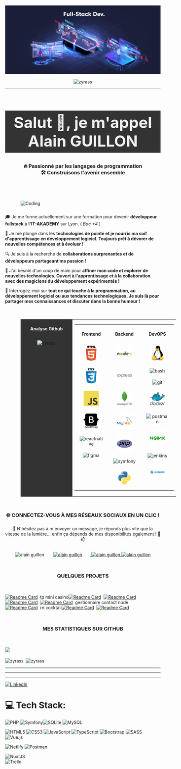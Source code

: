 <p align="center">
    <img src="./result.png" alt="arduino" />
</p>

<p align="center">
    <img
            src="https://komarev.com/ghpvc/?username=zyrass&label=Vue%20de%20mon%20profile&color=0e75b6&style=for-the-badge"
            alt="zyrass"
        />
</p>

---

<h1 align="center" style="font-size: 50px; background-color: #333333; color: #f1f1f1; padding: 8px 16px; box-shadow: 0 0 5px;">Salut 👋, je m'appel Alain GUILLON</h1>

<h3 align="center" style="margin: 25px 0 50px">🔥  Passionné par les langages de programmation <br> 🛠️ Construisons l'avenir ensemble</h3>

<img align="left" alt="Coding" width="500" style="padding:25px 50px" src="https://miro.medium.com/v2/resize:fit:1272/1*ZSVmWGcc1weENb0ShawWxw.gif">

🎓 Je me forme actuellement sur une formation pour devenir **développeur fullstack** à **l'IT-AKADEMY** sur Lyon. ( _Bac +4_ )

🚀 Je me plonge dans les **technologies de pointe et je nourris ma soif d'apprentissage en développement logiciel. Toujours prêt à dévorer de nouvelles compétences et à évoluer !**

🔍 Je suis à la recherche de **collaborations surprenantes et de développeurs partageant ma passion !**

🙏 J'ai besoin d'un coup de main pour **affiner mon code et explorer de nouvelles technologies. Ouvert à l'apprentissage et à la collaboration avec des magiciens du développement expérimentés !**

💬 Interrogez-moi sur **tout ce qui touche à la programmation, au développement logiciel ou aux tendances technologiques. Je suis là pour partager mes connaissances et discuter dans la bonne humeur !** 


<table style="margin: 50px; width=90%">
    <tr>
        <td valign="top" width="33%" style=" background-color:#333333;">
            <h4 style="text-align:center; color:#f1f1f1">Analyse Github</h4>
            <div align="center">
                <img src="https://github-readme-stats.vercel.app/api/top-langs?username=zyrass&show_icons=true&locale=fr&theme=prussian" alt="zyrass" style="padding: 10px 5px;"
/>
            </div> 
        </td>
        <td valign="top" width="66%">
            <table>
                <tr>
                    <td valign="top" width="33%">
                        <div align="center">
                            <h4>Frontend</h4>
                            <img src="https://raw.githubusercontent.com/devicons/devicon/master/icons/html5/html5-original-wordmark.svg" alt="html5" width="50" height="50" style="padding: 10px"/><img src="https://raw.githubusercontent.com/devicons/devicon/master/icons/css3/css3-original-wordmark.svg" alt="css3" width="50" height="50" style="padding: 10px"/>
                            <br><img src="https://raw.githubusercontent.com/devicons/devicon/master/icons/javascript/javascript-original.svg" alt="javascript" width="50" height="50" style="padding: 10px"/><img src="https://raw.githubusercontent.com/devicons/devicon/master/icons/bootstrap/bootstrap-plain-wordmark.svg" alt="bootstrap" width="50" height="50" style="padding: 10px"/>
                            <br><img src="https://reactnative.dev/img/header_logo.svg" alt="reactnative" width="50" height="50" style="padding: 10px"/><img src="https://www.vectorlogo.zone/logos/figma/figma-icon.svg" alt="figma" width="50" height="50" style="padding: 10px"/>
                        </div>
                    </td>
                    <td valign="top" width="33%">
                        <div align="center">
                            <h4>Backend</h4>
                            <img src="https://raw.githubusercontent.com/devicons/devicon/master/icons/nodejs/nodejs-original-wordmark.svg" alt="nodejs" width="50" height="50" style="padding: 10px"/><img src="https://raw.githubusercontent.com/devicons/devicon/master/icons/express/express-original-wordmark.svg" alt="express" width="50" height="50" style="padding: 10px"/>
                            <br><img src="https://raw.githubusercontent.com/devicons/devicon/master/icons/mongodb/mongodb-original-wordmark.svg" alt="mongodb" width="50" height="50" style="padding: 10px"/><img src="https://raw.githubusercontent.com/devicons/devicon/master/icons/mysql/mysql-original-wordmark.svg" alt="mysql" width="50" height="50" style="padding: 10px"/>
                            <br><img src="https://raw.githubusercontent.com/devicons/devicon/master/icons/php/php-original.svg" alt="php" width="50" height="50" style="padding: 10px"/><img src="https://symfony.com/logos/symfony_black_03.svg" alt="symfony" width="50" height="50" style="padding: 10px"/>
                            <br><img src="https://raw.githubusercontent.com/devicons/devicon/master/icons/python/python-original.svg" alt="python" width="50" height="50" style="padding: 10px"/>
                        </div>
                    </td>
                    <td valign="top" width="33%">
                        <div align="center">
                            <h4>DevOPS</h4>
                            <img src="https://raw.githubusercontent.com/devicons/devicon/master/icons/linux/linux-original.svg" alt="linux" width="50" height="50" style="padding: 10px"/><img src="https://www.vectorlogo.zone/logos/gnu_bash/gnu_bash-icon.svg" alt="bash" width="50" height="50" style="padding: 10px"/>
                            <br><img src="https://www.vectorlogo.zone/logos/git-scm/git-scm-icon.svg" alt="git" width="50" height="50" style="padding: 10px"/><img src="https://raw.githubusercontent.com/devicons/devicon/master/icons/docker/docker-original-wordmark.svg" alt="docker" width="50" height="50" style="padding: 10px"/>
                            <br><img src="https://www.vectorlogo.zone/logos/getpostman/getpostman-icon.svg" alt="postman" width="50" height="50" style="padding: 10px"/><img src="https://raw.githubusercontent.com/devicons/devicon/master/icons/nginx/nginx-original.svg" alt="nginx" width="50" height="50" style="padding: 10px"/><img src="https://www.vectorlogo.zone/logos/jenkins/jenkins-icon.svg" alt="jenkins" width="50" height="50" style="padding: 10px"/>
                            <br><img src="https://raw.githubusercontent.com/devicons/devicon/d00d0969292a6569d45b06d3f350f463a0107b0d/icons/webpack/webpack-original-wordmark.svg" alt="webpack" width="50" height="50" style="padding: 10px"/>
                        </div>
                    </td>
                </tr>
            </table>
        </td>
    </tr>
</table>



<h3 align="center" style="margin: 50px 0 25px; text-transform: uppercase">🌐 CONNECTEZ-VOUS À MES RÉSEAUX SOCIAUX EN UN CLIC !</h3>
<p align="center" style="margin: 25px 0">
📩 N'hésitez pas à m'envoyer un message, je réponds plus vite que la vitesse de la lumière... enfin ça dépends de mes disponibilités également ! 💨📫
</p>

<p align="center">
    <img align="center" src="https://raw.githubusercontent.com/rahuldkjain/github-profile-readme-generator/master/src/images/icons/Social/twitter.svg" alt="alain guillon" height="50" width="50" style="padding: 0 25px 0 0"
    />
    <a href="https://linkedin.com/in/alainguillon" target="blank">
        <img align="center" src="https://raw.githubusercontent.com/rahuldkjain/github-profile-readme-generator/master/src/images/icons/Social/linked-in-alt.svg" alt="alain guillon" height="50" width="50" style="padding: 0 25px 0 0"
        />
    </a>
    <a href="https://twitter.com/Zyrass69" target="blank">
        <img align="center" src="https://raw.githubusercontent.com/rahuldkjain/github-profile-readme-generator/master/src/images/icons/Social/twitter.svg" alt="alain guillon" height="50" width="50"
        />
    </a>
    <a href="https://twitter.com/Zyrass69" target="blank">
        <img align="center" src="https://raw.githubusercontent.com/rahuldkjain/github-profile-readme-generator/master/src/images/icons/Social/twitter.svg" alt="alain guillon" height="50" width="50"
        />
    </a>
</p>

<h3 align="center" style="margin: 50px 0; text-transform: uppercase;">Quelques projets</h3>

[![Readme Card](https://github-readme-stats.vercel.app/api/pin/?username=Zyrass&repo=Bash-L_Store&show_owner=true&theme=prussian&title_color=89e051)](https://github.com/Zyrass/Bash-L_Store)&nbsp;&nbsp;tp mini casino[![Readme Card](https://github-readme-stats.vercel.app/api/pin/?username=Zyrass&repo=perso-projet-react-refonte-pizzeria&show_owner=true&theme=prussian&title_color=89e051)](https://github.com/Zyrass/perso-projet-react-refonte-pizzeria)&nbsp;&nbsp;[![Readme Card](https://github-readme-stats.vercel.app/api/pin/?username=Zyrass&repo=perso-projet-react-refonte-pizzeria&show_owner=true&theme=prussian&title_color=20A0FF&card_width=50%&locale=fr)](https://github.com/Zyrass/TP-MiniCasino)&nbsp;&nbsp;[![Readme Card](https://github-readme-stats.vercel.app/api/pin/?username=Zyrass&repo=tkinter_python&show_owner=false&theme=prussian&title_color=3572A5)](https://github.com/Zyrass/tkinter_python)&nbsp;&nbsp;[![Readme Card](https://github-readme-stats.vercel.app/api/pin/?username=Zyrass&repo=perso-projet-vanillajs-virtual-keyboard&theme=prussian&title_color=f1e05a&locale=fr)](https://github.com/Zyrass/vue3_bac_a_sable_decouverte)&nbsp;&nbsp;gestionnaire contact node[![Readme Card](https://github-readme-stats.vercel.app/api/pin/?username=Zyrass&repo=vue3_bac_a_sable_decouverte&theme=prussian&title_color=f1e05a&locale=fr)](https://github.com/Zyrass/vue3_bac_a_sable_decouverte)&nbsp;&nbsp;rn cocktail[![Readme Card](https://github-readme-stats.vercel.app/api/pin/?username=Zyrass&repo=vue3_bac_a_sable_decouverte&theme=prussian&title_color=f1e05a&locale=fr)](https://github.com/Zyrass/vue3_bac_a_sable_decouverte)&nbsp;&nbsp;[![Readme Card](https://github-readme-stats.vercel.app/api/pin/?username=Zyrass&repo=BikeCityVanilla&theme=prussian&title_color=f1e05a&locale=fr)](https://github.com/Zyrass/BikeCityVanilla)&nbsp;&nbsp;

<h3 align="center" style="margin: 50px 0; text-transform: uppercase;">Mes statistiques sur github</h3>

![](https://github-profile-trophy.vercel.app/?username=zyrass&theme=nord&no-frame=false&no-bg=false&margin-w=15&margin-h=15&column=4&locale=fr&row=3)

<img align="center" src="https://github-readme-streak-stats.herokuapp.com/?user=zyrass&theme=prussian&locale=fr" alt="zyrass" />&nbsp;&nbsp;<img align="center" src="https://github-readme-stats.vercel.app/api?username=zyrass&show_icons=true&theme=prussian&locale=fr" alt="zyrass"
/>

---
---
---

[![LinkedIn](https://img.shields.io/badge/LinkedIn-%230077B5.svg?logo=linkedin&logoColor=white)](https://linkedin.com/in/https://www.linkedin.com/in/mohamed-zoghlami-tech-minds)




# 💻 Tech Stack:
![PHP](https://img.shields.io/badge/php-%23777BB4.svg?style=for-the-badge&logo=php&logoColor=white) ![Symfony](https://img.shields.io/badge/symfony-%23000000.svg?style=for-the-badge&logo=symfony&logoColor=white)![SQLite](https://img.shields.io/badge/sqlite-%2307505e.svg?style=for-the-badge&logo=sqlite&logoColor=white) ![MySQL](https://img.shields.io/badge/mysql-%2300f.svg?style=for-the-badge&logo=mysql&logoColor=white) 

![HTML5](https://img.shields.io/badge/html5-%23E34F26.svg?style=for-the-badge&logo=html5&logoColor=white) ![CSS3](https://img.shields.io/badge/css3-%231572B6.svg?style=for-the-badge&logo=css3&logoColor=white) ![JavaScript](https://img.shields.io/badge/javascript-%23323330.svg?style=for-the-badge&logo=javascript&logoColor=%23F7DF1E) ![TypeScript](https://img.shields.io/badge/typescript-%23007ACC.svg?style=for-the-badge&logo=typescript&logoColor=white) ![Bootstrap](https://img.shields.io/badge/bootstrap-%23563D7C.svg?style=for-the-badge&logo=bootstrap&logoColor=white) ![SASS](https://img.shields.io/badge/SASS-hotpink.svg?style=for-the-badge&logo=SASS&logoColor=white) ![Vue.js](https://img.shields.io/badge/vuejs-%2335495e.svg?style=for-the-badge&logo=vuedotjs&logoColor=%234FC08D) 


![Netlify](https://img.shields.io/badge/netlify-%23000000.svg?style=for-the-badge&logo=netlify&logoColor=#00C7B7) ![Postman](https://img.shields.io/badge/Postman-FF6C37?style=for-the-badge&logo=postman&logoColor=white)

![NuxtJS](https://img.shields.io/badge/Nuxt-black?style=for-the-badge&logo=nuxt.js&logoColor=white)   
![Trello](https://img.shields.io/badge/Trello-%23026AA7.svg?style=for-the-badge&logo=Trello&logoColor=white)






<!--

DART  = 00B4AB
C++   = f34b7d
CS    = 178600
JS    = f1e05a
SHELL = 89e051

<img align="center" src="https://github-contributor-stats.vercel.app/api?username=zyrass&limit=3&theme=prussian&locale=fr&combine_all_yearly_contributions=true" alt="zyrass"
/>

 ## 3. Badge des contributeurs
 ![Statistiques de votre référentiel](https://contrib.rocks/image?repo=Tanu-N-Prabhu/Python)






-------------------------------




-->